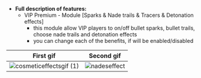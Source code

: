   * **Full description of features:**     
     - VIP Premium - Module [Sparks & Nade trails & Tracers & Detonation effects]
        - this module allow VIP players to on/off bullet sparks, bullet trails, choose nade trails and detonation effects
        - you can change each of the benefits, if will be enabled/disabled

First gif | Second gif
---|---
![cosmeticeffectsgif (1)](https://user-images.githubusercontent.com/64224908/124894001-8957da00-dfdb-11eb-8df8-8922f51c97fb.gif) | ![nadeseffect](https://user-images.githubusercontent.com/64224908/127708588-89698908-8f02-4b82-8e5c-12bbd24bdc73.gif)

